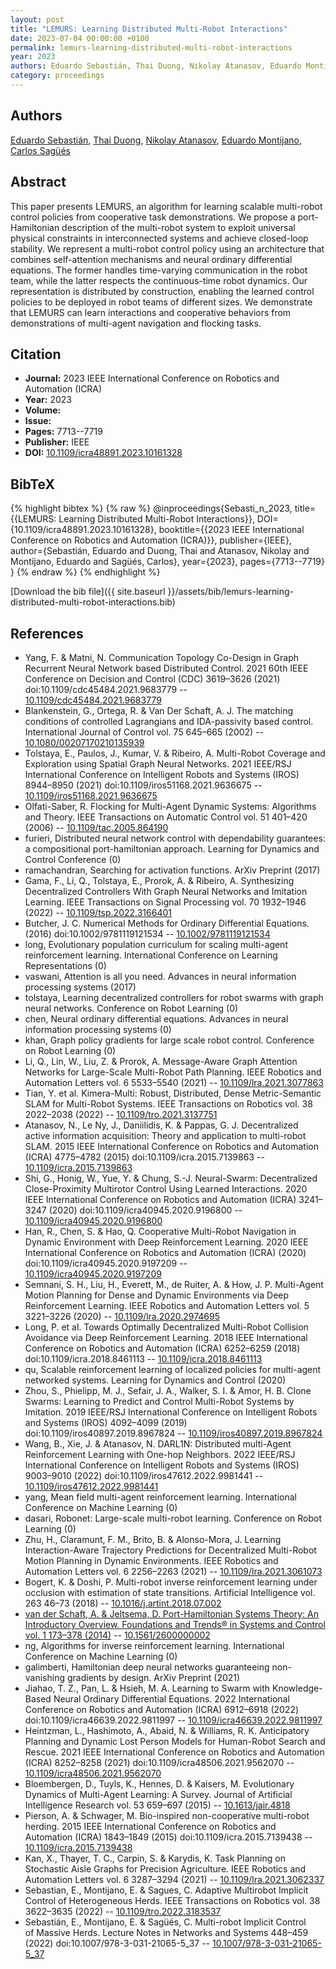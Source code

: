 ```yaml
---
layout: post
title: "LEMURS: Learning Distributed Multi-Robot Interactions"
date: 2023-07-04 00:00:00 +0100
permalink: lemurs-learning-distributed-multi-robot-interactions
year: 2023
authors: Eduardo Sebastián, Thai Duong, Nikolay Atanasov, Eduardo Montijano, Carlos Sagüés
category: proceedings
---
```

 
## Authors
[Eduardo Sebastián](authors/eduardo-sebastian), [Thai Duong](authors/thai-duong), [Nikolay Atanasov](authors/nikolay-atanasov), [Eduardo Montijano](authors/eduardo-montijano), [Carlos Sagüés](authors/carlos-sagues)
 
## Abstract
This paper presents LEMURS, an algorithm for learning scalable multi-robot control policies from cooperative task demonstrations. We propose a port-Hamiltonian description of the multi-robot system to exploit universal physical constraints in interconnected systems and achieve closed-loop stability. We represent a multi-robot control policy using an architecture that combines self-attention mechanisms and neural ordinary differential equations. The former handles time-varying communication in the robot team, while the latter respects the continuous-time robot dynamics. Our representation is distributed by construction, enabling the learned control policies to be deployed in robot teams of different sizes. We demonstrate that LEMURS can learn interactions and cooperative behaviors from demonstrations of multi-agent navigation and flocking tasks.
 
## Citation
- **Journal:** 2023 IEEE International Conference on Robotics and Automation (ICRA)
- **Year:** 2023
- **Volume:** 
- **Issue:** 
- **Pages:** 7713--7719
- **Publisher:** IEEE
- **DOI:** [10.1109/icra48891.2023.10161328](https://doi.org/10.1109/icra48891.2023.10161328)
 
## BibTeX
{% highlight bibtex %}
{% raw %}
@inproceedings{Sebasti_n_2023,
  title={{LEMURS: Learning Distributed Multi-Robot Interactions}},
  DOI={10.1109/icra48891.2023.10161328},
  booktitle={{2023 IEEE International Conference on Robotics and Automation (ICRA)}},
  publisher={IEEE},
  author={Sebastián, Eduardo and Duong, Thai and Atanasov, Nikolay and Montijano, Eduardo and Sagüés, Carlos},
  year={2023},
  pages={7713--7719}
}
{% endraw %}
{% endhighlight %}
 
[Download the bib file]({{ site.baseurl }}/assets/bib/lemurs-learning-distributed-multi-robot-interactions.bib)
 
## References
- Yang, F. & Matni, N. Communication Topology Co-Design in Graph Recurrent Neural Network based Distributed Control. 2021 60th IEEE Conference on Decision and Control (CDC) 3619–3626 (2021) doi:10.1109/cdc45484.2021.9683779 -- [10.1109/cdc45484.2021.9683779](https://doi.org/10.1109/cdc45484.2021.9683779)
- Blankenstein, G., Ortega, R. & Van Der Schaft, A. J. The matching conditions of controlled Lagrangians and IDA-passivity based control. International Journal of Control vol. 75 645–665 (2002) -- [10.1080/00207170210135939](https://doi.org/10.1080/00207170210135939)
- Tolstaya, E., Paulos, J., Kumar, V. & Ribeiro, A. Multi-Robot Coverage and Exploration using Spatial Graph Neural Networks. 2021 IEEE/RSJ International Conference on Intelligent Robots and Systems (IROS) 8944–8950 (2021) doi:10.1109/iros51168.2021.9636675 -- [10.1109/iros51168.2021.9636675](https://doi.org/10.1109/iros51168.2021.9636675)
- Olfati-Saber, R. Flocking for Multi-Agent Dynamic Systems: Algorithms and Theory. IEEE Transactions on Automatic Control vol. 51 401–420 (2006) -- [10.1109/tac.2005.864190](https://doi.org/10.1109/tac.2005.864190)
- furieri, Distributed neural network control with dependability guarantees: a compositional port-hamiltonian approach. Learning for Dynamics and Control Conference (0)
- ramachandran, Searching for activation functions. ArXiv Preprint (2017)
- Gama, F., Li, Q., Tolstaya, E., Prorok, A. & Ribeiro, A. Synthesizing Decentralized Controllers With Graph Neural Networks and Imitation Learning. IEEE Transactions on Signal Processing vol. 70 1932–1946 (2022) -- [10.1109/tsp.2022.3166401](https://doi.org/10.1109/tsp.2022.3166401)
- Butcher, J. C. Numerical Methods for Ordinary Differential Equations. (2016) doi:10.1002/9781119121534 -- [10.1002/9781119121534](https://doi.org/10.1002/9781119121534)
- long, Evolutionary population curriculum for scaling multi-agent reinforcement learning. International Conference on Learning Representations (0)
- vaswani, Attention is all you need. Advances in neural information processing systems (2017)
- tolstaya, Learning decentralized controllers for robot swarms with graph neural networks. Conference on Robot Learning (0)
- chen, Neural ordinary differential equations. Advances in neural information processing systems (0)
- khan, Graph policy gradients for large scale robot control. Conference on Robot Learning (0)
- Li, Q., Lin, W., Liu, Z. & Prorok, A. Message-Aware Graph Attention Networks for Large-Scale Multi-Robot Path Planning. IEEE Robotics and Automation Letters vol. 6 5533–5540 (2021) -- [10.1109/lra.2021.3077863](https://doi.org/10.1109/lra.2021.3077863)
- Tian, Y. et al. Kimera-Multi: Robust, Distributed, Dense Metric-Semantic SLAM for Multi-Robot Systems. IEEE Transactions on Robotics vol. 38 2022–2038 (2022) -- [10.1109/tro.2021.3137751](https://doi.org/10.1109/tro.2021.3137751)
- Atanasov, N., Le Ny, J., Daniilidis, K. & Pappas, G. J. Decentralized active information acquisition: Theory and application to multi-robot SLAM. 2015 IEEE International Conference on Robotics and Automation (ICRA) 4775–4782 (2015) doi:10.1109/icra.2015.7139863 -- [10.1109/icra.2015.7139863](https://doi.org/10.1109/icra.2015.7139863)
- Shi, G., Honig, W., Yue, Y. & Chung, S.-J. Neural-Swarm: Decentralized Close-Proximity Multirotor Control Using Learned Interactions. 2020 IEEE International Conference on Robotics and Automation (ICRA) 3241–3247 (2020) doi:10.1109/icra40945.2020.9196800 -- [10.1109/icra40945.2020.9196800](https://doi.org/10.1109/icra40945.2020.9196800)
- Han, R., Chen, S. & Hao, Q. Cooperative Multi-Robot Navigation in Dynamic Environment with Deep Reinforcement Learning. 2020 IEEE International Conference on Robotics and Automation (ICRA) (2020) doi:10.1109/icra40945.2020.9197209 -- [10.1109/icra40945.2020.9197209](https://doi.org/10.1109/icra40945.2020.9197209)
- Semnani, S. H., Liu, H., Everett, M., de Ruiter, A. & How, J. P. Multi-Agent Motion Planning for Dense and Dynamic Environments via Deep Reinforcement Learning. IEEE Robotics and Automation Letters vol. 5 3221–3226 (2020) -- [10.1109/lra.2020.2974695](https://doi.org/10.1109/lra.2020.2974695)
- Long, P. et al. Towards Optimally Decentralized Multi-Robot Collision Avoidance via Deep Reinforcement Learning. 2018 IEEE International Conference on Robotics and Automation (ICRA) 6252–6259 (2018) doi:10.1109/icra.2018.8461113 -- [10.1109/icra.2018.8461113](https://doi.org/10.1109/icra.2018.8461113)
- qu, Scalable reinforcement learning of localized policies for multi-agent networked systems. Learning for Dynamics and Control (2020)
- Zhou, S., Phielipp, M. J., Sefair, J. A., Walker, S. I. & Amor, H. B. Clone Swarms: Learning to Predict and Control Multi-Robot Systems by Imitation. 2019 IEEE/RSJ International Conference on Intelligent Robots and Systems (IROS) 4092–4099 (2019) doi:10.1109/iros40897.2019.8967824 -- [10.1109/iros40897.2019.8967824](https://doi.org/10.1109/iros40897.2019.8967824)
- Wang, B., Xie, J. & Atanasov, N. DARL1N: Distributed multi-Agent Reinforcement Learning with One-hop Neighbors. 2022 IEEE/RSJ International Conference on Intelligent Robots and Systems (IROS) 9003–9010 (2022) doi:10.1109/iros47612.2022.9981441 -- [10.1109/iros47612.2022.9981441](https://doi.org/10.1109/iros47612.2022.9981441)
- yang, Mean field multi-agent reinforcement learning. International Conference on Machine Learning (0)
- dasari, Robonet: Large-scale multi-robot learning. Conference on Robot Learning (0)
- Zhu, H., Claramunt, F. M., Brito, B. & Alonso-Mora, J. Learning Interaction-Aware Trajectory Predictions for Decentralized Multi-Robot Motion Planning in Dynamic Environments. IEEE Robotics and Automation Letters vol. 6 2256–2263 (2021) -- [10.1109/lra.2021.3061073](https://doi.org/10.1109/lra.2021.3061073)
- Bogert, K. & Doshi, P. Multi-robot inverse reinforcement learning under occlusion with estimation of state transitions. Artificial Intelligence vol. 263 46–73 (2018) -- [10.1016/j.artint.2018.07.002](https://doi.org/10.1016/j.artint.2018.07.002)
- [van der Schaft, A. & Jeltsema, D. Port-Hamiltonian Systems Theory: An Introductory Overview. Foundations and Trends® in Systems and Control vol. 1 173–378 (2014)](port-hamiltonian-systems-theory-an-introductory-overview) -- [10.1561/2600000002](https://doi.org/10.1561/2600000002)
- ng, Algorithms for inverse reinforcement learning. International Conference on Machine Learning (0)
- galimberti, Hamiltonian deep neural networks guaranteeing non-vanishing gradients by design. ArXiv Preprint (2021)
- Jiahao, T. Z., Pan, L. & Hsieh, M. A. Learning to Swarm with Knowledge-Based Neural Ordinary Differential Equations. 2022 International Conference on Robotics and Automation (ICRA) 6912–6918 (2022) doi:10.1109/icra46639.2022.9811997 -- [10.1109/icra46639.2022.9811997](https://doi.org/10.1109/icra46639.2022.9811997)
- Heintzman, L., Hashimoto, A., Abaid, N. & Williams, R. K. Anticipatory Planning and Dynamic Lost Person Models for Human-Robot Search and Rescue. 2021 IEEE International Conference on Robotics and Automation (ICRA) 8252–8258 (2021) doi:10.1109/icra48506.2021.9562070 -- [10.1109/icra48506.2021.9562070](https://doi.org/10.1109/icra48506.2021.9562070)
- Bloembergen, D., Tuyls, K., Hennes, D. & Kaisers, M. Evolutionary Dynamics of Multi-Agent Learning: A Survey. Journal of Artificial Intelligence Research vol. 53 659–697 (2015) -- [10.1613/jair.4818](https://doi.org/10.1613/jair.4818)
- Pierson, A. & Schwager, M. Bio-inspired non-cooperative multi-robot herding. 2015 IEEE International Conference on Robotics and Automation (ICRA) 1843–1849 (2015) doi:10.1109/icra.2015.7139438 -- [10.1109/icra.2015.7139438](https://doi.org/10.1109/icra.2015.7139438)
- Kan, X., Thayer, T. C., Carpin, S. & Karydis, K. Task Planning on Stochastic Aisle Graphs for Precision Agriculture. IEEE Robotics and Automation Letters vol. 6 3287–3294 (2021) -- [10.1109/lra.2021.3062337](https://doi.org/10.1109/lra.2021.3062337)
- Sebastian, E., Montijano, E. & Sagues, C. Adaptive Multirobot Implicit Control of Heterogeneous Herds. IEEE Transactions on Robotics vol. 38 3622–3635 (2022) -- [10.1109/tro.2022.3183537](https://doi.org/10.1109/tro.2022.3183537)
- Sebastián, E., Montijano, E. & Sagüés, C. Multi-robot Implicit Control of Massive Herds. Lecture Notes in Networks and Systems 448–459 (2022) doi:10.1007/978-3-031-21065-5_37 -- [10.1007/978-3-031-21065-5_37](https://doi.org/10.1007/978-3-031-21065-5_37)

